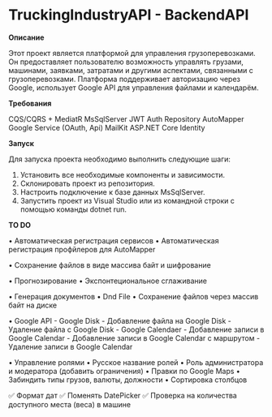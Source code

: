 # TruckingIndustryAPI - BackendAPI

**Описание**

Этот проект является платформой для управления грузоперевозками. Он предоставляет пользователю возможность управлять грузами, машинами, заявками, затратами и другими аспектами, связанными с грузоперевозками. Платформа поддерживает авторизацию через Google, использует Google API для управления файлами и календарём.

**Требования**

CQS/CQRS + MediatR
MsSqlServer
JWT Auth
Repository
AutoMapper
Google Service (OAuth, Api)
MailKit
ASP.NET Core Identity

**Запуск**

Для запуска проекта необходимо выполнить следующие шаги:

1. Установить все необходимые компоненты и зависимости.
2. Склонировать проект из репозитория.
3. Настроить подключение к базе данных MsSqlServer.
4. Запустить проект из Visual Studio или из командной строки с помощью команды dotnet run.


**TO DO**

• Автоматическая регистрация сервисов
• Автоматическая регистрация профйлеров для AutoMapper

• Сохранение файлов в виде массива байт и шифрование

• Прогнозирование 
	• Экспонтециональное сглаживание

• Генерация документов
• Dnd File
	• Сохранение файлов через массив байт на диске

• Google API
	- Google Disk
		- Добавление файла на Google Disk
		- Удаление файла с Google Disk
	- Google Calendaer
	 	- Добавление записи в Google Calendar
		- Добавление записи в Google Calendar с маршрутом 
		- Удаление записи в Google Calendar


• Управление ролями
• Русское название ролей
• Роль администратора и модератора (добавить ограничения)
• Правки по Google Maps
• Забиндить типы грузов, валюты, должности
• Сортировка столбцов

✅ Формат дат
✅ Поменять DatePicker
✅ Проверка на количества доступного места (веса) в машине


